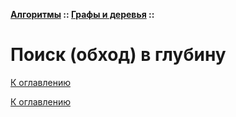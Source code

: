 **[Алгоритмы](../../README.md#алгоритмы) :: [Графы и деревья](../../README.md#графы-и-деревья) ::**
# Поиск (обход) в глубину

<!--

-->

[К оглавлению](../../README.md#графы-и-деревья)



[К оглавлению](../../README.md#графы-и-деревья)
